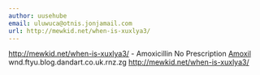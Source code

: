 ```yaml
---
author: uusehube
email: uluwuca@otnis.jonjamail.com
url: http://mewkid.net/when-is-xuxlya3/
---
```


http://mewkid.net/when-is-xuxlya3/ - Amoxicillin No Prescription <a href="http://mewkid.net/when-is-xuxlya3/">Amoxil</a> wnd.ftyu.blog.dandart.co.uk.rnz.zg http://mewkid.net/when-is-xuxlya3/